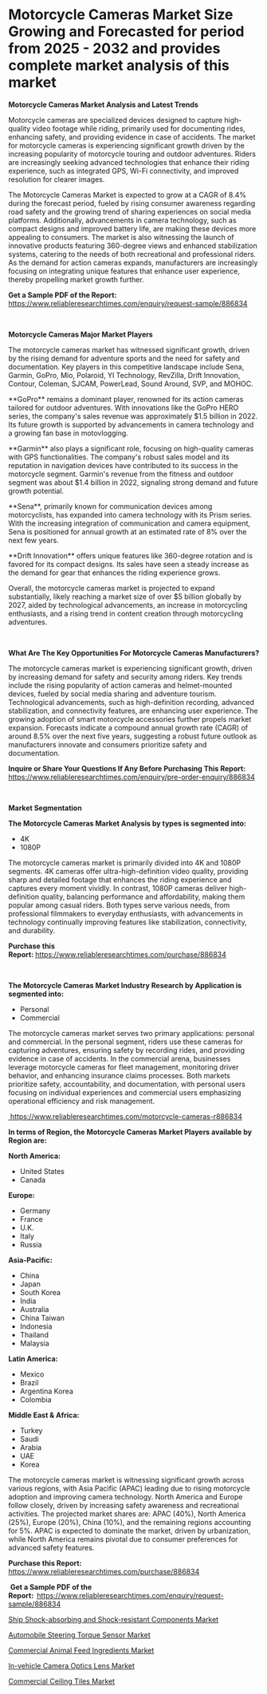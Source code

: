 <p><h1>Motorcycle Cameras Market Size Growing and Forecasted for period from 2025 - 2032 and provides complete market analysis of this market</h1></p><p><strong>Motorcycle Cameras Market Analysis and Latest Trends</strong></p>
<p><p>Motorcycle cameras are specialized devices designed to capture high-quality video footage while riding, primarily used for documenting rides, enhancing safety, and providing evidence in case of accidents. The market for motorcycle cameras is experiencing significant growth driven by the increasing popularity of motorcycle touring and outdoor adventures. Riders are increasingly seeking advanced technologies that enhance their riding experience, such as integrated GPS, Wi-Fi connectivity, and improved resolution for clearer images.</p><p>The Motorcycle Cameras Market is expected to grow at a CAGR of 8.4% during the forecast period, fueled by rising consumer awareness regarding road safety and the growing trend of sharing experiences on social media platforms. Additionally, advancements in camera technology, such as compact designs and improved battery life, are making these devices more appealing to consumers. The market is also witnessing the launch of innovative products featuring 360-degree views and enhanced stabilization systems, catering to the needs of both recreational and professional riders. As the demand for action cameras expands, manufacturers are increasingly focusing on integrating unique features that enhance user experience, thereby propelling market growth further.</p></p>
<p><strong>Get a Sample PDF of the Report:&nbsp;</strong> <a href="https://www.reliableresearchtimes.com/enquiry/request-sample/886834?utm_campaign=2105&utm_medium=2&utm_source=Github&utm_content=ia&utm_term=06022025&utm_id=motorcycle-cameras">https://www.reliableresearchtimes.com/enquiry/request-sample/886834</a></p>
<p>&nbsp;</p>
<p><strong>Motorcycle Cameras Major Market Players</strong></p>
<p><p>The motorcycle cameras market has witnessed significant growth, driven by the rising demand for adventure sports and the need for safety and documentation. Key players in this competitive landscape include Sena, Garmin, GoPro, Mio, Polaroid, YI Technology, RevZilla, Drift Innovation, Contour, Coleman, SJCAM, PowerLead, Sound Around, SVP, and MOHOC.</p><p>**GoPro** remains a dominant player, renowned for its action cameras tailored for outdoor adventures. With innovations like the GoPro HERO series, the company's sales revenue was approximately $1.5 billion in 2022. Its future growth is supported by advancements in camera technology and a growing fan base in motovlogging.</p><p>**Garmin** also plays a significant role, focusing on high-quality cameras with GPS functionalities. The company's robust sales model and its reputation in navigation devices have contributed to its success in the motorcycle segment. Garmin's revenue from the fitness and outdoor segment was about $1.4 billion in 2022, signaling strong demand and future growth potential.</p><p>**Sena**, primarily known for communication devices among motorcyclists, has expanded into camera technology with its Prism series. With the increasing integration of communication and camera equipment, Sena is positioned for annual growth at an estimated rate of 8% over the next few years.</p><p>**Drift Innovation** offers unique features like 360-degree rotation and is favored for its compact designs. Its sales have seen a steady increase as the demand for gear that enhances the riding experience grows.</p><p>Overall, the motorcycle cameras market is projected to expand substantially, likely reaching a market size of over $5 billion globally by 2027, aided by technological advancements, an increase in motorcycling enthusiasts, and a rising trend in content creation through motorcycling adventures.</p></p>
<p>&nbsp;</p>
<p><strong>What Are The Key Opportunities For Motorcycle Cameras Manufacturers?</strong></p>
<p><p>The motorcycle cameras market is experiencing significant growth, driven by increasing demand for safety and security among riders. Key trends include the rising popularity of action cameras and helmet-mounted devices, fueled by social media sharing and adventure tourism. Technological advancements, such as high-definition recording, advanced stabilization, and connectivity features, are enhancing user experience. The growing adoption of smart motorcycle accessories further propels market expansion. Forecasts indicate a compound annual growth rate (CAGR) of around 8.5% over the next five years, suggesting a robust future outlook as manufacturers innovate and consumers prioritize safety and documentation.</p></p>
<p><strong>Inquire or Share Your Questions If Any Before Purchasing This Report:</strong> <a href="https://www.reliableresearchtimes.com/enquiry/pre-order-enquiry/886834?utm_campaign=2105&utm_medium=2&utm_source=Github&utm_content=ia&utm_term=06022025&utm_id=motorcycle-cameras">https://www.reliableresearchtimes.com/enquiry/pre-order-enquiry/886834</a></p>
<p>&nbsp;</p>
<p><strong>Market Segmentation</strong></p>
<p><strong>The Motorcycle Cameras Market Analysis by types is segmented into:</strong></p>
<p><ul><li>4K</li><li>1080P</li></ul></p>
<p><p>The motorcycle cameras market is primarily divided into 4K and 1080P segments. 4K cameras offer ultra-high-definition video quality, providing sharp and detailed footage that enhances the riding experience and captures every moment vividly. In contrast, 1080P cameras deliver high-definition quality, balancing performance and affordability, making them popular among casual riders. Both types serve various needs, from professional filmmakers to everyday enthusiasts, with advancements in technology continually improving features like stabilization, connectivity, and durability.</p></p>
<p><strong>Purchase this Report:&nbsp;</strong><a href="https://www.reliableresearchtimes.com/purchase/886834?utm_campaign=2105&utm_medium=2&utm_source=Github&utm_content=ia&utm_term=06022025&utm_id=motorcycle-cameras">https://www.reliableresearchtimes.com/purchase/886834</a></p>
<p>&nbsp;</p>
<p><strong>The Motorcycle Cameras Market Industry Research by Application is segmented into:</strong></p>
<p><ul><li>Personal</li><li>Commercial</li></ul></p>
<p><p>The motorcycle cameras market serves two primary applications: personal and commercial. In the personal segment, riders use these cameras for capturing adventures, ensuring safety by recording rides, and providing evidence in case of accidents. In the commercial arena, businesses leverage motorcycle cameras for fleet management, monitoring driver behavior, and enhancing insurance claims processes. Both markets prioritize safety, accountability, and documentation, with personal users focusing on individual experiences and commercial users emphasizing operational efficiency and risk management.</p></p>
<p><a href="https://www.reliableresearchtimes.com/motorcycle-cameras-r886834?utm_campaign=2105&utm_medium=2&utm_source=Github&utm_content=ia&utm_term=06022025&utm_id=motorcycle-cameras">&nbsp;https://www.reliableresearchtimes.com/motorcycle-cameras-r886834</a></p>
<p><strong>In terms of Region, the Motorcycle Cameras Market Players available by Region are:</strong></p>
<p>
    <p> <strong> North America: </strong>
        <ul>
            <li>United States</li>
            <li>Canada</li>
        </ul>
        </p> 
    <p> <strong> Europe: </strong>
        <ul>
            <li>Germany</li>
            <li>France</li>
            <li>U.K.</li>
            <li>Italy</li>
            <li>Russia</li>
        </ul>
        </p> 
    <p> <strong> Asia-Pacific: </strong>
        <ul>
            <li>China</li>
            <li>Japan</li>
            <li>South Korea</li>
            <li>India</li>
            <li>Australia</li>
            <li>China Taiwan</li>
            <li>Indonesia</li>
            <li>Thailand</li>
            <li>Malaysia</li>
        </ul>
        </p> 
    <p> <strong> Latin America: </strong>
        <ul>
            <li>Mexico</li>
            <li>Brazil</li>
            <li>Argentina Korea</li>
            <li>Colombia</li>
        </ul>
        </p> 
    <p> <strong> Middle East & Africa: </strong>
        <ul>
            <li>Turkey</li>
            <li>Saudi</li>
            <li>Arabia</li>
            <li>UAE</li>
            <li>Korea</li>
        </ul>
    </p>
    </p>
<p><p>The motorcycle cameras market is witnessing significant growth across various regions, with Asia Pacific (APAC) leading due to rising motorcycle adoption and improving camera technology. North America and Europe follow closely, driven by increasing safety awareness and recreational activities. The projected market shares are: APAC (40%), North America (25%), Europe (20%), China (10%), and the remaining regions accounting for 5%. APAC is expected to dominate the market, driven by urbanization, while North America remains pivotal due to consumer preferences for advanced safety features.</p></p>
<p><strong>Purchase this Report: </strong><a href="https://www.reliableresearchtimes.com/purchase/886834?utm_campaign=2105&utm_medium=2&utm_source=Github&utm_content=ia&utm_term=06022025&utm_id=motorcycle-cameras">https://www.reliableresearchtimes.com/purchase/886834</a></p>
<p>&nbsp;<strong>Get a Sample PDF of the Report:&nbsp;&nbsp;</strong><a href="https://www.reliableresearchtimes.com/enquiry/request-sample/886834?utm_campaign=2105&utm_medium=2&utm_source=Github&utm_content=ia&utm_term=06022025&utm_id=motorcycle-cameras">https://www.reliableresearchtimes.com/enquiry/request-sample/886834</a></p>
<p><strong></strong></p>
<p><p><a href="https://www.linkedin.com/pulse/in-depth-analysis-size-ship-shock-absorbing-shock-resistant-2dsbc?utm_campaign=2105&utm_medium=2&utm_source=Github&utm_content=ia&utm_term=06022025&utm_id=motorcycle-cameras">Ship Shock-absorbing and Shock-resistant Components Market</a></p><p><a href="https://www.linkedin.com/pulse/automobile-steering-torque-sensor-market-outlook-strategic-n26fc?utm_campaign=2105&utm_medium=2&utm_source=Github&utm_content=ia&utm_term=06022025&utm_id=motorcycle-cameras">Automobile Steering Torque Sensor Market</a></p><p><a href="https://www.linkedin.com/pulse/commercial-animal-feed-ingredients-market-size-share-analysis-sithc?utm_campaign=2105&utm_medium=2&utm_source=Github&utm_content=ia&utm_term=06022025&utm_id=motorcycle-cameras">Commercial Animal Feed Ingredients Market</a></p><p><a href="https://www.linkedin.com/pulse/unlock-vital-data-in-vehicle-camera-optics-lens-market-financial-awmge?utm_campaign=2105&utm_medium=2&utm_source=Github&utm_content=ia&utm_term=06022025&utm_id=motorcycle-cameras">In-vehicle Camera Optics Lens Market</a></p><p><a href="https://github.com/MariaWashington76/Market-Research-Report-List-1/blob/main/commercial-ceiling-tiles-market.md?utm_campaign=2105&utm_medium=2&utm_source=Github&utm_content=ia&utm_term=06022025&utm_id=motorcycle-cameras">Commercial Ceiling Tiles Market</a></p></p>